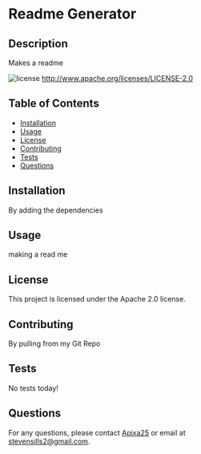 
  # Readme Generator
  
  ## Description
  Makes a readme 

  ![license](https://img.shields.io/badge/License-Apache%202.0-blue.svg)
  http://www.apache.org/licenses/LICENSE-2.0

  ## Table of Contents
  - [Installation](#installation)
  - [Usage](#usage)
  - [License](#license)
  - [Contributing](#contributing)
  - [Tests](#tests)
  - [Questions](#questions)
  
  ## Installation
  By adding the dependencies
  
  ## Usage
  making a read me
  
  ## License
  This project is licensed under the Apache 2.0 license.
  
  ## Contributing
  By pulling from my Git Repo
  
  ## Tests
  No tests today!
  
  ## Questions
  For any questions, please contact [Apixa25](https://github.com/Apixa25) or email at stevensills2@gmail.com.
  
